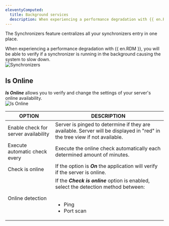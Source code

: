 ```yaml
---
eleventyComputed:
  title: Background services
  description: When experiencing a performance degradation with {{ en.RDM }}, you will be able to verify if a synchronizer is running in the background causing the system to slow down.  
---
```

The Synchronizers feature centralizes all your synchronizers entry in one place.  

When experiencing a performance degradation with {{ en.RDM }}, you will be able to verify if a synchronizer is running in the background causing the system to slow down.  
![Synchronizers](https://webdevolutions.azureedge.net/docs/en/rdm/windows/clip11280.png) 

## Is Online 

***Is Online*** allows you to verify and change the settings of your server's online availability.  
![Is Online](https://webdevolutions.azureedge.net/docs/en/rdm/windows/clip10033.png) 


| OPTION                      | DESCRIPTION                                                            |
|-----------------------------|------------------------------------------------------------------------|
| Enable check for server availability | Server is pinged to determine if they are available. Server will be displayed in "red" in the tree view if not available.    |
| Execute automatic check every    | Execute the online check automatically each determined amount of minutes.                                                |
| Check is online                  | If the option is ***On*** the application will verify if the server is online.                                          |
| Online detection                 | If the ***Check is online*** option is enabled, select the detection method between: <br><br> <ul><li>Ping</li><li>Port scan</li></ul>|
